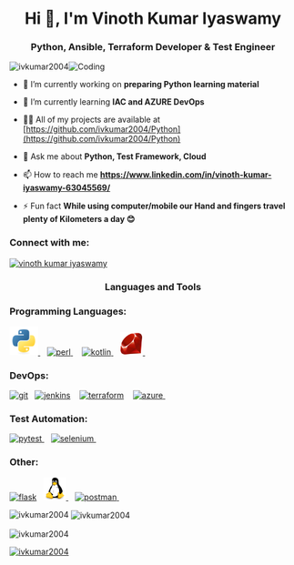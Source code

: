 <h1 align="center">Hi 👋, I'm Vinoth Kumar Iyaswamy</h1>
<h3 align="center">Python, Ansible, Terraform Developer & Test Engineer</h3>
<img align="right" alt="Coding" width="400" src="https://camo.githubusercontent.com/bdf64db7ecc488c26bedeca8dd6a4909eecb2f05b2d06698c14013fab5b4e5cf/68747470733a2f2f692e696d6775722e636f6d2f6d5649723230372e676966">
<p align="left"> <img src="https://komarev.com/ghpvc/?username=ivkumar2004&label=Profile%20views&color=0e75b6&style=flat" alt="ivkumar2004" /> </p>

- 🔭 I’m currently working on **preparing Python learning material**

- 🌱 I’m currently learning **IAC and AZURE DevOps**

- 👨‍💻 All of my projects are available at [https://github.com/ivkumar2004/Python](https://github.com/ivkumar2004/Python)

- 💬 Ask me about **Python, Test Framework, Cloud**

- 📫 How to reach me **https://www.linkedin.com/in/vinoth-kumar-iyaswamy-63045569/**

- ⚡ Fun fact **While using computer/mobile our Hand and fingers travel plenty of Kilometers a day 😊**

<h3 align="left">Connect with me:</h3>
<p align="left">
<a href="https://linkedin.com/in/vinoth kumar iyaswamy" target="blank"><img align="center" src="https://raw.githubusercontent.com/rahuldkjain/github-profile-readme-generator/master/src/images/icons/Social/linked-in-alt.svg" alt="vinoth kumar iyaswamy" height="30" width="40" /></a>
</p>

<h3 align="center"><b>Languages and Tools</b></h3>

<h3 align="left">Programming Languages:</h3>
<p align="left"> 
<a href="https://www.python.org" target="_blank" rel="noreferrer"> <img src="https://raw.githubusercontent.com/devicons/devicon/master/icons/python/python-original.svg" alt="python" width="50" height="50"/> </a>&nbsp;&nbsp;
<a href="https://www.perl.org/" target="_blank" rel="noreferrer"> <img src="https://api.iconify.design/logos-perl.svg" alt="perl" width="40" height="40"/> </a>&nbsp;&nbsp;&nbsp;
<a href="https://kotlinlang.org" target="_blank" rel="noreferrer"> <img src="https://www.vectorlogo.zone/logos/kotlinlang/kotlinlang-icon.svg" alt="kotlin" width="40" height="40"/> </a>&nbsp;&nbsp;
<a href="https://www.ruby-lang.org/en/" target="_blank" rel="noreferrer"> <img src="https://raw.githubusercontent.com/devicons/devicon/master/icons/ruby/ruby-original.svg" alt="ruby" width="40" height="40"/> </a>&nbsp;
</p>
<h3 align="left">DevOps:</h3>
<p align="left"> 
<a href="https://git-scm.com/" target="_blank" rel="noreferrer"><img src="https://www.vectorlogo.zone/logos/git-scm/git-scm-icon.svg" alt="git" width="40" height="40"/></a>&nbsp;&nbsp;
<a href="https://www.jenkins.io" target="_blank" rel="noreferrer"><img src="https://www.vectorlogo.zone/logos/jenkins/jenkins-icon.svg" alt="jenkins" width="40" height="40"/></a> &nbsp;&nbsp;
<a href="https://developer.hashicorp.com/terraform/intro" target="_blank" rel="noreferrer"><img src="https://user-images.githubusercontent.com/31406378/108641411-f9374f00-7496-11eb-82a7-0fa2a9cc5f93.png" alt="terraform" width="40" height="40"/></a> &nbsp;&nbsp;
<a href="https://azure.microsoft.com/en-in/" target="_blank" rel="noreferrer"><img src="https://www.vectorlogo.zone/logos/microsoft_azure/microsoft_azure-icon.svg" alt="azure" width="40" height="40"/> </a>&nbsp;
</p>
<h3 align="left">Test Automation:</h3>
<p align="left">
<a href="https://docs.pytest.org/en/7.2.x/" target="_blank" rel="noreferrer"> <img src="https://docs.pytest.org/en/7.2.x/_static/pytest_logo_curves.svg" alt="pytest" width="50" height="50"/> </a>&nbsp;&nbsp;
<a href="https://www.selenium.dev" target="_blank" rel="noreferrer"> <img src="https://raw.githubusercontent.com/detain/svg-logos/780f25886640cef088af994181646db2f6b1a3f8/svg/selenium-logo.svg" alt="selenium" width="40" height="40"/> </a>&nbsp;
</p> 
<h3 align="left">Other:</h3>
<p align="left"> 
<a href="https://flask.palletsprojects.com/" target="_blank" rel="noreferrer"><img src="https://www.vectorlogo.zone/logos/pocoo_flask/pocoo_flask-icon.svg" alt="flask" width="40" height="40"/></a>&nbsp;&nbsp;
 <a href="https://www.linux.org/" target="_blank" rel="noreferrer"> <img src="https://raw.githubusercontent.com/devicons/devicon/master/icons/linux/linux-original.svg" alt="linux" width="40" height="40"/> </a>&nbsp;&nbsp;
<a href="https://postman.com" target="_blank" rel="noreferrer"> <img src="https://www.vectorlogo.zone/logos/getpostman/getpostman-icon.svg" alt="postman" width="40" height="40"/> </a>&nbsp;
</p>

<p><img align="left" src="https://github-readme-stats.vercel.app/api/top-langs?username=ivkumar2004&show_icons=true&locale=en&layout=compact" alt="ivkumar2004" /></p>

<p>&nbsp;<img align="center" src="https://github-readme-stats.vercel.app/api?username=ivkumar2004&show_icons=true&locale=en" alt="ivkumar2004" /></p>

<p><img align="center" src="https://github-readme-streak-stats.herokuapp.com/?user=ivkumar2004&" alt="ivkumar2004" /></p>

<p align="left"> <a href="https://github.com/ryo-ma/github-profile-trophy"><img src="https://github-profile-trophy.vercel.app/?username=ivkumar2004" alt="ivkumar2004" /></a> </p>
